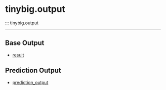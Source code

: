 # tinybig.output

::: tinybig.output

---------------------------------------

## Base Output
* [result](output.md)

## Prediction Output
* [prediction_output](prediction.md)